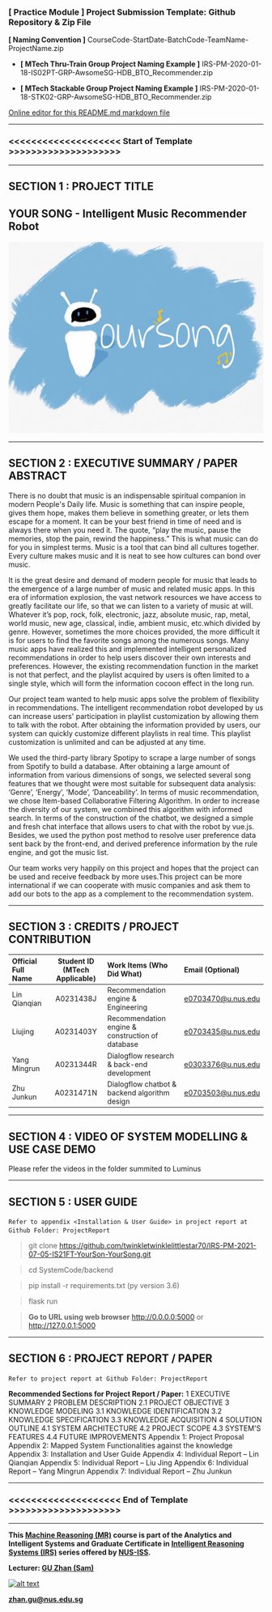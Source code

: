 ﻿### [ Practice Module ] Project Submission Template: Github Repository & Zip File

**[ Naming Convention ]** CourseCode-StartDate-BatchCode-TeamName-ProjectName.zip

* **[ MTech Thru-Train Group Project Naming Example ]** IRS-PM-2020-01-18-IS02PT-GRP-AwsomeSG-HDB_BTO_Recommender.zip

* **[ MTech Stackable Group Project Naming Example ]** IRS-PM-2020-01-18-STK02-GRP-AwsomeSG-HDB_BTO_Recommender.zip

[Online editor for this README.md markdown file](https://pandao.github.io/editor.md/en.html "pandao")

---

### <<<<<<<<<<<<<<<<<<<< Start of Template >>>>>>>>>>>>>>>>>>>>

---

## SECTION 1 : PROJECT TITLE
## YOUR SONG - Intelligent Music Recommender Robot

<img src="SystemCode/frontend/src/assets/banner.jpg" />

---

## SECTION 2 : EXECUTIVE SUMMARY / PAPER ABSTRACT
There is no doubt that music is an indispensable spiritual companion in modern People's Daily life. Music is something that can inspire people, gives them hope, makes them believe in something greater, or lets them escape for a moment. It can be your best friend in time of need and is always there when you need it. The quote, “play the music, pause the memories, stop the pain, rewind the happiness.” This is what music can do for you in simplest terms. Music is a tool that can bind all cultures together. Every culture makes music and it is neat to see how cultures can bond over music.


It is the great desire and demand of modern people for music that leads to the emergence of a large number of music and related music apps. In this era of information explosion, the vast network resources we have access to greatly facilitate our life, so that we can listen to a variety of music at will. Whatever it’s pop, rock, folk, electronic, jazz, absolute music, rap, metal, world music, new age, classical, indie, ambient music, etc.which divided by genre. However, sometimes the more choices provided, the more difficult it is for users to find the favorite songs among the numerous songs. Many music apps have realized this and implemented intelligent personalized recommendations in order to help users discover their own interests and preferences. However, the existing recommendation function in the market is not that perfect, and the playlist acquired by users is often limited to a single style, which will form the information cocoon effect in the long run.


Our project team wanted to help music apps solve the problem of flexibility in recommendations. The intelligent recommendation robot developed by us can increase users' participation in playlist customization by allowing them to talk with the robot. After obtaining the information provided by users, our system can quickly customize different playlists in real time. This playlist customization is unlimited and can be adjusted at any time.


We used the third-party library Spotipy to scrape a large number of songs from Spotify to build a database. After obtaining a large amount of information from various dimensions of songs, we selected several song features that we thought were most suitable for subsequent data analysis: ‘Genre’, ‘Energy’, ‘Mode’, ‘Danceability’. In terms of music recommendation, we chose Item-based Collaborative Filtering Algorithm. In order to increase the diversity of our system, we combined this algorithm with informed search. In terms of the construction of the chatbot, we designed a simple and fresh chat interface that allows users to chat with the robot by vue.js. Besides, we used the python post method to resolve user preference data sent back by the front-end, and derived preference information by the rule engine, and got the music list.


Our team works very happily on this project and hopes that the project can be used and receive feedback by more uses.This project can be more international if we can cooperate with music companies and ask them to add our bots to the app as a complement to the recommendation system.


---

## SECTION 3 : CREDITS / PROJECT CONTRIBUTION

| Official Full Name  | Student ID (MTech Applicable)  | Work Items (Who Did What) | Email (Optional) |
| :------------ |:---------------:| :-----| :-----|
| Lin Qianqian | A0231438J | Recommendation engine & Engineering | e0703470@u.nus.edu |
| Liujing | A0231403Y | Recommendation engine & construction of database| e0703435@u.nus.edu |
| Yang Mingrun | A0231344R | Dialogflow research & back-end development| e0303376@u.nus.edu |
| Zhu Junkun | A0231471N | Dialogflow chatbot &  backend algorithm design | e0703503@u.nus.edu |

---

## SECTION 4 : VIDEO OF SYSTEM MODELLING & USE CASE DEMO

Please refer the videos in the folder summited to Luminus

---

## SECTION 5 : USER GUIDE

`Refer to appendix <Installation & User Guide> in project report at Github Folder: ProjectReport`


> git clone https://github.com/twinkletwinklelittlestar70/IRS-PM-2021-07-05-IS21FT-YourSon-YourSong.git

> cd SystemCode/backend

> pip install -r requirements.txt (py version 3.6)

> flask run

> **Go to URL using web browser** http://0.0.0.0:5000 or http://127.0.0.1:5000

---
## SECTION 6 : PROJECT REPORT / PAPER

`Refer to project report at Github Folder: ProjectReport`

**Recommended Sections for Project Report / Paper:**
1 EXECUTIVE SUMMARY
2 PROBLEM DESCRIPTION
2.1 PROJECT OBJECTIVE
3 KNOWLEDGE MODELING
3.1 KNOWLEDGE IDENTIFICATION
3.2 KNOWLEDGE SPECIFICATION 
3.3 KNOWLEDGE ACQUISITION
4 SOLUTION OUTLINE 
4.1 SYSTEM ARCHITECTURE
4.2 PROJECT SCOPE 
4.3 SYSTEM'S FEATURES 
4.4 FUTURE IMPROVEMENTS
Appendix 1: Project Proposal
Appendix 2: Mapped System Functionalities against the knowledge
Appendix 3: Installation and User Guide
Appendix 4: Individual Report – Lin Qianqian
Appendix 5: Individual Report – Liu Jing
Appendix 6: Individual Report – Yang Mingrun
Appendix 7: Individual Report – Zhu Junkun

---

### <<<<<<<<<<<<<<<<<<<< End of Template >>>>>>>>>>>>>>>>>>>>

---

**This [Machine Reasoning (MR)](https://www.iss.nus.edu.sg/executive-education/course/detail/machine-reasoning "Machine Reasoning") course is part of the Analytics and Intelligent Systems and Graduate Certificate in [Intelligent Reasoning Systems (IRS)](https://www.iss.nus.edu.sg/stackable-certificate-programmes/intelligent-systems "Intelligent Reasoning Systems") series offered by [NUS-ISS](https://www.iss.nus.edu.sg "Institute of Systems Science, National University of Singapore").**

**Lecturer: [GU Zhan (Sam)](https://www.iss.nus.edu.sg/about-us/staff/detail/201/GU%20Zhan "GU Zhan (Sam)")**

[![alt text](https://www.iss.nus.edu.sg/images/default-source/About-Us/7.6.1-teaching-staff/sam-website.tmb-.png "Let's check Sam' profile page")](https://www.iss.nus.edu.sg/about-us/staff/detail/201/GU%20Zhan)

**zhan.gu@nus.edu.sg**
